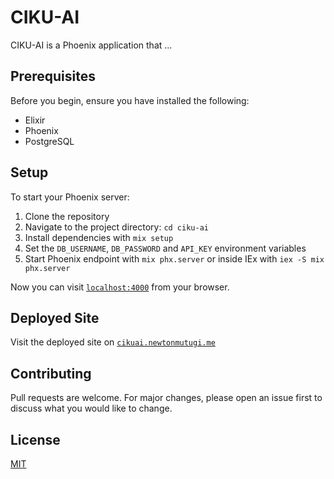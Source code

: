 # CIKU-AI

CIKU-AI is a Phoenix application that ...

## Prerequisites

Before you begin, ensure you have installed the following:

- Elixir
- Phoenix
- PostgreSQL

## Setup

To start your Phoenix server:

1. Clone the repository
2. Navigate to the project directory: `cd ciku-ai`
3. Install dependencies with `mix setup`
4. Set the `DB_USERNAME`, `DB_PASSWORD` and `API_KEY` environment variables
5. Start Phoenix endpoint with `mix phx.server` or inside IEx with `iex -S mix phx.server`

Now you can visit [`localhost:4000`](http://localhost:4000) from your browser.

## Deployed Site

Visit the deployed site on [`cikuai.newtonmutugi.me`](https://me.newtonmutugi.me)

## Contributing

Pull requests are welcome. For major changes, please open an issue first to discuss what you would like to change.

## License

[MIT](https://choosealicense.com/licenses/mit/)
